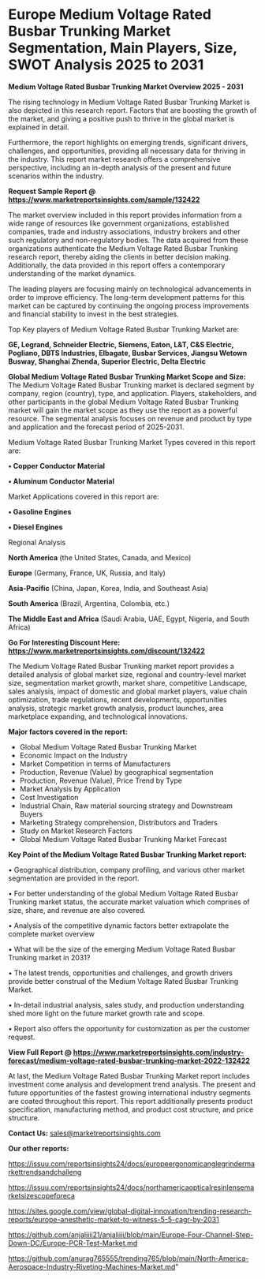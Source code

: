 # Europe Medium Voltage Rated Busbar Trunking Market Segmentation, Main Players, Size, SWOT Analysis 2025 to 2031

<Strong> Medium Voltage Rated Busbar Trunking Market Overview 2025 - 2031</strong>

The rising technology in Medium Voltage Rated Busbar Trunking Market is also depicted in this research report. Factors that are boosting the growth of the market, and giving a positive push to thrive in the global market is explained in detail.

Furthermore, the report highlights on emerging trends, significant drivers, challenges, and opportunities, providing all necessary data for thriving in the industry. This report market research offers a comprehensive perspective, including an in-depth analysis of the present and future scenarios within the industry.

<strong>Request Sample Report @ <a href=https://www.marketreportsinsights.com/sample/132422>https://www.marketreportsinsights.com/sample/132422</a></strong>

The market overview included in this report provides information from a wide range of resources like government organizations, established companies, trade and industry associations, industry brokers and other such regulatory and non-regulatory bodies. The data acquired from these organizations authenticate the Medium Voltage Rated Busbar Trunking research report, thereby aiding the clients in better decision making. Additionally, the data provided in this report offers a contemporary understanding of the market dynamics.

The leading players are focusing mainly on technological advancements in order to improve efficiency. The long-term development patterns for this market can be captured by continuing the ongoing process improvements and financial stability to invest in the best strategies.

Top Key players of Medium Voltage Rated Busbar Trunking Market are:

<strong>GE, Legrand, Schneider Electric, Siemens, Eaton, L&T, C&S Electric, Pogliano, DBTS Industries, Elbagate, Busbar Services, Jiangsu Wetown Busway, Shanghai Zhenda, Superior Electric, Delta Electric</strong>

<strong><b>Global Medium Voltage Rated Busbar Trunking Market Scope and Size:</b></strong>
The Medium Voltage Rated Busbar Trunking market is declared segment by company, region (country), type, and application. Players, stakeholders, and other participants in the global Medium Voltage Rated Busbar Trunking market will gain the market scope as they use the report as a powerful resource. The segmental analysis focuses on revenue and product by type and application and the forecast period of 2025-2031.

Medium Voltage Rated Busbar Trunking Market Types covered in this report are:

<strong>• Copper Conductor Material

• Aluminum Conductor Material</strong>

Market Applications covered in this report are:

<strong>• Gasoline Engines

• Diesel Engines</strong> 

Regional Analysis

<strong>North America</strong> (the United States, Canada, and Mexico)

<strong>Europe</strong> (Germany, France, UK, Russia, and Italy)

<strong>Asia-Pacific</strong> (China, Japan, Korea, India, and Southeast Asia)

<strong>South America</strong> (Brazil, Argentina, Colombia, etc.)

<strong>The Middle East and Africa</strong> (Saudi Arabia, UAE, Egypt, Nigeria, and South Africa)

<strong>Go For Interesting Discount Here: <a href=https://www.marketreportsinsights.com/discount/132422>https://www.marketreportsinsights.com/discount/132422</a></strong>

The Medium Voltage Rated Busbar Trunking market report provides a detailed analysis of global market size, regional and country-level market size, segmentation market growth, market share, competitive Landscape, sales analysis, impact of domestic and global market players, value chain optimization, trade regulations, recent developments, opportunities analysis, strategic market growth analysis, product launches, area marketplace expanding, and technological innovations.

<strong><b>Major factors covered in the report:</b></strong>
<ul>
  <li>Global Medium Voltage Rated Busbar Trunking Market </li>
  <li>Economic Impact on the Industry</li>
  <li>Market Competition in terms of Manufacturers</li>
  <li>Production, Revenue (Value) by geographical segmentation</li>
  <li>Production, Revenue (Value), Price Trend by Type</li>
  <li>Market Analysis by Application</li>
  <li>Cost Investigation</li>
  <li>Industrial Chain, Raw material sourcing strategy and Downstream Buyers</li>
  <li>Marketing Strategy comprehension, Distributors and Traders</li>
  <li>Study on Market Research Factors</li>
  <li>Global Medium Voltage Rated Busbar Trunking Market Forecast</li>
</ul>

<strong><b>Key Point of the Medium Voltage Rated Busbar Trunking Market report:</b></strong>

• Geographical distribution, company profiling, and various other market segmentation are provided in the report.

• For better understanding of the global Medium Voltage Rated Busbar Trunking market status, the accurate market valuation which comprises of size, share, and revenue are also covered.

• Analysis of the competitive dynamic factors better extrapolate the complete market overview

• What will be the size of the emerging Medium Voltage Rated Busbar Trunking market in 2031?

• The latest trends, opportunities and challenges, and growth drivers provide better construal of the Medium Voltage Rated Busbar Trunking Market.

• In-detail industrial analysis, sales study, and production understanding shed more light on the future market growth rate and scope.

• Report also offers the opportunity for customization as per the customer request.

<strong><b>View Full Report @ <a href=https://www.marketreportsinsights.com/industry-forecast/medium-voltage-rated-busbar-trunking-market-2022-132422>https://www.marketreportsinsights.com/industry-forecast/medium-voltage-rated-busbar-trunking-market-2022-132422</a></b></strong>


At last, the Medium Voltage Rated Busbar Trunking Market report includes investment come analysis and development trend analysis. The present and future opportunities of the fastest growing international industry segments are coated throughout this report. This report additionally presents product specification, manufacturing method, and product cost structure, and price structure.

<strong>Contact Us:</strong>
sales@marketreportsinsights.com

<strong>Our other reports:</strong>

<a href=https://issuu.com/reportsinsights24/docs/europeergonomicanglegrindermarkettrendsandchalleng>https://issuu.com/reportsinsights24/docs/europeergonomicanglegrindermarkettrendsandchalleng</a>

<a href=https://issuu.com/reportsinsights24/docs/northamericaopticalresinlensemarketsizescopeforeca>https://issuu.com/reportsinsights24/docs/northamericaopticalresinlensemarketsizescopeforeca</a>

<a href=https://sites.google.com/view/global-digital-innovation/trending-research-reports/europe-anesthetic-market-to-witness-5-5-cagr-by-2031>https://sites.google.com/view/global-digital-innovation/trending-research-reports/europe-anesthetic-market-to-witness-5-5-cagr-by-2031</a>

<a href=https://github.com/anjaliiii21/anjaliiii/blob/main/Europe-Four-Channel-Step-Down-DC/Europe-PCR-Test-Market.md>https://github.com/anjaliiii21/anjaliiii/blob/main/Europe-Four-Channel-Step-Down-DC/Europe-PCR-Test-Market.md</a>

<a href=https://github.com/anurag765555/trending765/blob/main/North-America-Aerospace-Industry-Riveting-Machines-Market.md>https://github.com/anurag765555/trending765/blob/main/North-America-Aerospace-Industry-Riveting-Machines-Market.md</a>"
